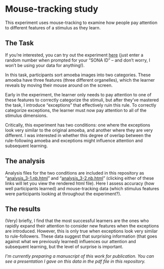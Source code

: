 # Mouse-tracking study

This experiment uses mouse-tracking to examine how people pay attention to different features of a stimulus as they learn. 

## The Task

If you’re interested, you can try out the experiment [here](https://c3inrfidji.cognition.run/) (just enter a random number when prompted for your “SONA ID” – and don’t worry, I won’t be using your data for anything!). 

In this task, participants sort amoeba images into two categories. These amoeba have three features (three different organelles), which the learner reveals by moving their mouse around on the screen. 

Early in the experiment, the learner only needs to pay attention to one of these features to correctly categorize the stimuli, but after they’ve mastered the task, I introduce “exceptions” that effectively ruin this rule. To correctly categorize exceptions, the learner must now pay attention to all of the stimulus dimensions. 

Critically, this experiment has two conditions: one where the exceptions look very similar to the original amoeba, and another where they are very different. I was interested in whether this degree of overlap between the rule-following amoeba and exceptions might influence attention and subsequent learning. 

## The analysis

Analysis files for the two conditions are included in this repository as “[analysis_3-1.nb.html](https://rawcdn.githack.com/emheffernan/mousetracking_study/ee86dbf42f70bfe92cca400e0083582cb0ec2336/analysis_3_1.nb.html)” and “[analysis_3-2.nb.html](https://rawcdn.githack.com/emheffernan/mousetracking_study/ee86dbf42f70bfe92cca400e0083582cb0ec2336/analysis_3_2.nb.html)” (clicking either of these links will let you view the rendered html file). Here I assess accuracy (how well participants learned) and mouse-tracking data (which stimulus features were participants looking at throughout the experiment?). 

## The results

(Very) briefly, I find that the most successful learners are the ones who rapidly expand their attention to consider new features when the exceptions are introduced. However, this is only true when exceptions look very similar to rule-followers. These data suggest that surprising information (that goes against what we previously learned) influences our attention and subsequent learning, but the level of surprise is important.

_I'm currently preparing a manuscript of this work for publication. You can see a presentation I gave on this data in the pdf file in this repository._
